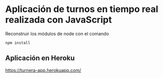 # Aplicación de turnos en tiempo real realizada con JavaScript


Reconstruir los módulos de node con el comando

```
npm install
```

## Aplicación en Heroku

https://turnera-app.herokuapp.com/
